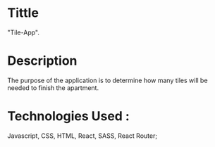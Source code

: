 # Tittle
"Tile-App". 

# Description
The purpose of the application is to determine how many tiles will be needed to finish the apartment.

# Technologies Used :
Javascript, 
CSS,
HTML,
React,
SASS,
React Router;